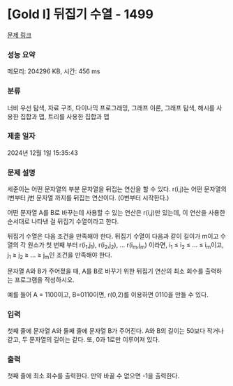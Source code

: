 # [Gold I] 뒤집기 수열 - 1499 

[문제 링크](https://www.acmicpc.net/problem/1499) 

### 성능 요약

메모리: 204296 KB, 시간: 456 ms

### 분류

너비 우선 탐색, 자료 구조, 다이나믹 프로그래밍, 그래프 이론, 그래프 탐색, 해시를 사용한 집합과 맵, 트리를 사용한 집합과 맵

### 제출 일자

2024년 12월 1일 15:35:43

### 문제 설명

<p>세준이는 어떤 문자열의 부분 문자열을 뒤집는 연산을 할 수 있다. r(i,j)는 어떤 문자열의 I번부터 j번 문자열 까지를 뒤집는 연산이다. (0번부터 시작한다.)</p>

<p>어떤 문자열 A를 B로 바꾸는데 사용할 수 있는 연산은 r(i,j)만 있는데, 이 연산을 사용한 순서대로 나타낸 걸 뒤집기 수열이라고 한다.</p>

<p>뒤집기 수열은 다음 조건을 만족해야 한다. 뒤집기 수열이 다음과 같이 길이가 m이고 수열의 각 원소가 첫 번째 부터 r(i<sub>1</sub>,j<sub>1</sub>), r(i<sub>2</sub>,j<sub>2</sub>), ... r(i<sub>m</sub>,j<sub>m</sub>) 이라면, i<sub>1</sub> ≤ i<sub>2</sub> ≤ ... ≤ i<sub>m</sub>이고, j<sub>1</sub> ≥ j<sub>2</sub> ≥ ... ≥ j<sub>m</sub>인 조건을 만족해야 한다.</p>

<p>문자열 A와 B가 주어졌을 때, A를 B로 바꾸기 위한 뒤집기 연산의 최소 회수를 출력하는 프로그램을 작성하시오.</p>

<p>예를 들어 A = 1100이고, B=0110이면, r(0,2)를 이용하면 0110을 만들 수 있다.</p>

### 입력 

 <p>첫째 줄에 문자열 A와 둘째 줄에 문자열 B가 주어진다. A와 B의 길이는 50보다 작거나 같고, 두 문자열의 길이는 같다. 또, 0과 1로만 이루어져 있다.</p>

### 출력 

 <p>첫째 줄에 최소 회수를 출력한다. 만약 바꿀 수 없으면 -1을 출력한다.</p>

